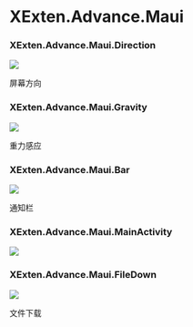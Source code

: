 # XExten.Advance.Maui
### XExten.Advance.Maui.Direction
[![](https://img.shields.io/badge/nuget-v1.0.0-blue.svg)](https://www.nuget.org/packages/XExten.Advance.Maui.Direction)

屏幕方向
### XExten.Advance.Maui.Gravity
[![](https://img.shields.io/badge/nuget-v1.0.0-blue.svg)](https://www.nuget.org/packages/XExten.Advance.Maui.Gravity)

重力感应
### XExten.Advance.Maui.Bar
[![](https://img.shields.io/badge/nuget-v1.0.0-blue.svg)](https://www.nuget.org/packages/XExten.Advance.Maui.Bar)

通知栏
### XExten.Advance.Maui.MainActivity
[![](https://img.shields.io/badge/nuget-v1.0.0-blue.svg)](https://www.nuget.org/packages/XExten.Advance.Maui.MainActivity)
### XExten.Advance.Maui.FileDown
[![](https://img.shields.io/badge/nuget-v1.0.0-blue.svg)](https://www.nuget.org/packages/XExten.Advance.Maui.FileDown)

文件下载
